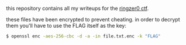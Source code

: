 this repository contains all my writeups for the [ringzer0 ctf](https://ringzer0team.com).

these files have been encrypted to prevent cheating. in order to decrypt them
you'll have to use the FLAG itself as the key:

```bash
$ openssl enc -aes-256-cbc -d -a -in file.txt.enc -k "FLAG"
```


